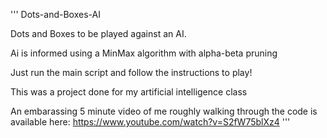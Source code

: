'''
Dots-and-Boxes-AI

Dots and Boxes to be played against an AI.

Ai is informed using a MinMax algorithm with alpha-beta pruning

Just run the main script and follow the instructions to play!


This was a project done for my artificial intelligence class

An embarassing 5 minute video of me roughly walking through the code is available here:
https://www.youtube.com/watch?v=S2fW75blXz4
'''
